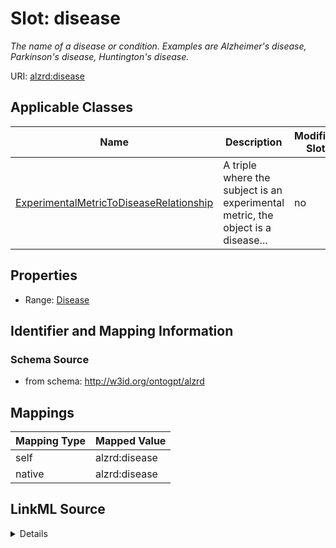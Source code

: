 

# Slot: disease


_The name of a disease or condition. Examples are Alzheimer's disease, Parkinson's disease, Huntington's disease._



URI: [alzrd:disease](http://w3id.org/ontogpt/alzrddisease)



<!-- no inheritance hierarchy -->





## Applicable Classes

| Name | Description | Modifies Slot |
| --- | --- | --- |
| [ExperimentalMetricToDiseaseRelationship](ExperimentalMetricToDiseaseRelationship.md) | A triple where the subject is an experimental metric, the object is a disease... |  no  |







## Properties

* Range: [Disease](Disease.md)





## Identifier and Mapping Information







### Schema Source


* from schema: http://w3id.org/ontogpt/alzrd




## Mappings

| Mapping Type | Mapped Value |
| ---  | ---  |
| self | alzrd:disease |
| native | alzrd:disease |




## LinkML Source

<details>
```yaml
name: disease
description: The name of a disease or condition. Examples are Alzheimer's disease,
  Parkinson's disease, Huntington's disease.
from_schema: http://w3id.org/ontogpt/alzrd
rank: 1000
alias: disease
owner: ExperimentalMetricToDiseaseRelationship
domain_of:
- ExperimentalMetricToDiseaseRelationship
range: Disease

```
</details>